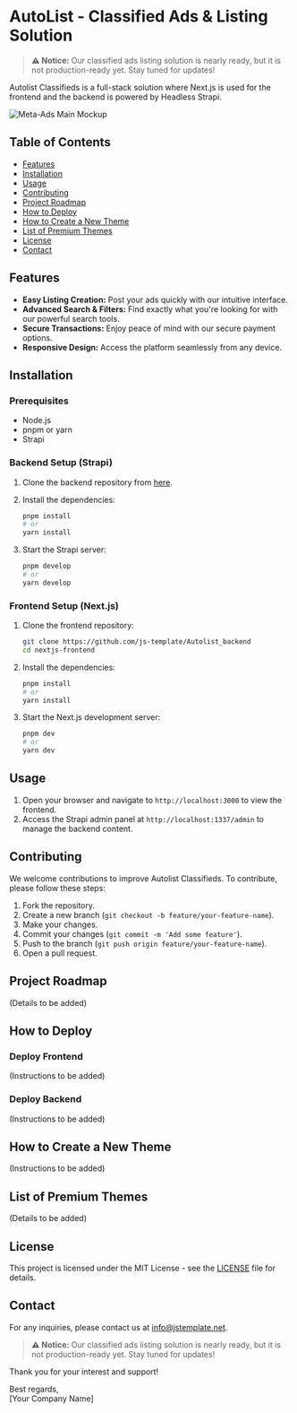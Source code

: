 # AutoList - Classified Ads & Listing Solution

> **:warning: Notice:** Our classified ads listing solution is nearly ready, but it is not production-ready yet. Stay tuned for updates!

Autolist Classifieds is a full-stack solution where Next.js is used for the frontend and the backend is powered by Headless Strapi.

![Meta-Ads Main Mockup](https://github.com/js-template/autolist/assets/6657014/a0d5e636-916b-44e7-938a-f9c883b169fd)

## Table of Contents
- [Features](#features)
- [Installation](#installation)
- [Usage](#usage)
- [Contributing](#contributing)
- [Project Roadmap](#project-roadmap)
- [How to Deploy](#how-to-deploy)
- [How to Create a New Theme](#how-to-create-a-new-theme)
- [List of Premium Themes](#list-of-premium-themes)
- [License](#license)
- [Contact](#contact)

## Features

- **Easy Listing Creation:** Post your ads quickly with our intuitive interface.
- **Advanced Search & Filters:** Find exactly what you're looking for with our powerful search tools.
- **Secure Transactions:** Enjoy peace of mind with our secure payment options.
- **Responsive Design:** Access the platform seamlessly from any device.

## Installation

### Prerequisites

- Node.js
- pnpm or yarn
- Strapi

### Backend Setup (Strapi)

1. Clone the backend repository from [here](https://github.com/your-username/strapi-backend).

2. Install the dependencies:
    ```bash
    pnpm install
    # or
    yarn install
    ```

3. Start the Strapi server:
    ```bash
    pnpm develop
    # or
    yarn develop
    ```

### Frontend Setup (Next.js)

1. Clone the frontend repository:
    ```bash
    git clone https://github.com/js-template/Autolist_backend
    cd nextjs-frontend
    ```

2. Install the dependencies:
    ```bash
    pnpm install
    # or
    yarn install
    ```

3. Start the Next.js development server:
    ```bash
    pnpm dev
    # or
    yarn dev
    ```

## Usage

1. Open your browser and navigate to `http://localhost:3000` to view the frontend.
2. Access the Strapi admin panel at `http://localhost:1337/admin` to manage the backend content.

## Contributing

We welcome contributions to improve Autolist Classifieds. To contribute, please follow these steps:

1. Fork the repository.
2. Create a new branch (`git checkout -b feature/your-feature-name`).
3. Make your changes.
4. Commit your changes (`git commit -m 'Add some feature'`).
5. Push to the branch (`git push origin feature/your-feature-name`).
6. Open a pull request.

## Project Roadmap

(Details to be added)

## How to Deploy

### Deploy Frontend

(Instructions to be added)

### Deploy Backend

(Instructions to be added)

## How to Create a New Theme

(Instructions to be added)

## List of Premium Themes

(Details to be added)

## License

This project is licensed under the MIT License - see the [LICENSE](LICENSE) file for details.

## Contact

For any inquiries, please contact us at [info@jstemplate.net](info@jstemplate.net).

> **:warning: Notice:** Our classified ads listing solution is nearly ready, but it is not production-ready yet. Stay tuned for updates!

Thank you for your interest and support!

Best regards,  
[Your Company Name]


